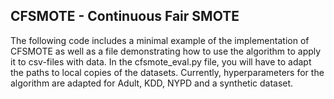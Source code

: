 ## CFSMOTE - Continuous Fair SMOTE

The following code includes a minimal example of the implementation of CFSMOTE as well as a file demonstrating how to use the algorithm to apply it to csv-files with data. In the cfsmote_eval.py file, you will have to adapt the paths to local copies of the datasets. Currently, hyperparameters for the algorithm are adapted for Adult, KDD, NYPD and a synthetic dataset.
